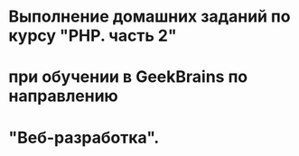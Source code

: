 # Выполнение домашних заданий по курсу "PHP. часть 2"
# при обучении в GeekBrains по направлению
# "Веб-разработка".
